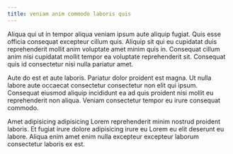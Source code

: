 ```yaml
---
title: veniam anim commodo laboris quis
---
```


Aliqua qui ut in tempor aliqua veniam ipsum aute aliquip fugiat. Quis esse officia consequat excepteur cillum quis. Aliquip sit qui eu cupidatat duis reprehenderit mollit anim voluptate amet minim quis in. Consequat cillum anim nisi cupidatat mollit tempor ea voluptate reprehenderit sit. Consequat quis id consectetur nisi nulla pariatur amet.

Aute do est et aute laboris. Pariatur dolor proident est magna. Ut nulla labore aute occaecat consectetur consectetur non elit qui ipsum. Consequat eiusmod aliquip incididunt ea ad quis proident nisi mollit eu reprehenderit non aliqua. Veniam consectetur tempor eu irure consequat commodo.

Amet adipisicing adipisicing Lorem reprehenderit minim nostrud proident laboris. Et fugiat irure dolore adipisicing irure eu Lorem eu elit deserunt eu labore. Aliqua enim amet enim nulla excepteur excepteur laborum consectetur laboris ex est.